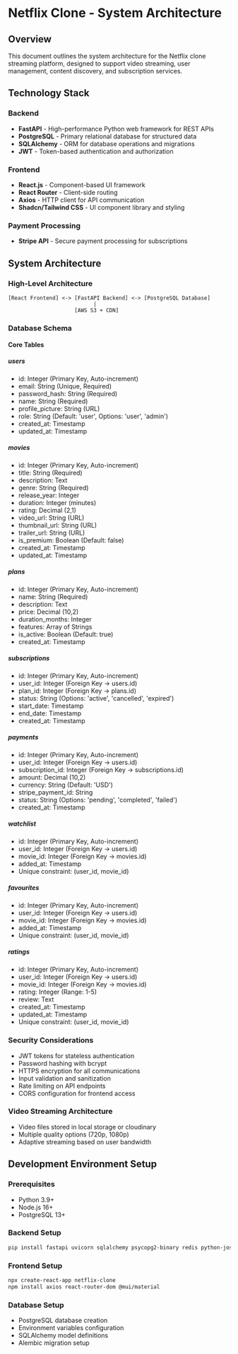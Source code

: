 # Netflix Clone - System Architecture

## Overview
This document outlines the system architecture for the Netflix clone streaming platform, designed to support video streaming, user management, content discovery, and subscription services.

## Technology Stack

### Backend
- **FastAPI** - High-performance Python web framework for REST APIs
- **PostgreSQL** - Primary relational database for structured data
- **SQLAlchemy** - ORM for database operations and migrations
- **JWT** - Token-based authentication and authorization

### Frontend
- **React.js** - Component-based UI framework
- **React Router** - Client-side routing
- **Axios** - HTTP client for API communication
- **Shadcn/Tailwind CSS** - UI component library and styling


### Payment Processing
- **Stripe API** - Secure payment processing for subscriptions

## System Architecture

### High-Level Architecture
```
[React Frontend] <-> [FastAPI Backend] <-> [PostgreSQL Database]
                           |
                     [AWS S3 + CDN]
```

### Database Schema

#### Core Tables

##### users
- id: Integer (Primary Key, Auto-increment)
- email: String (Unique, Required)
- password_hash: String (Required)
- name: String (Required)
- profile_picture: String (URL)
- role: String (Default: 'user', Options: 'user', 'admin')
- created_at: Timestamp
- updated_at: Timestamp

##### movies
- id: Integer (Primary Key, Auto-increment)
- title: String (Required)
- description: Text
- genre: String (Required)
- release_year: Integer
- duration: Integer (minutes)
- rating: Decimal (2,1)
- video_url: String (URL)
- thumbnail_url: String (URL)
- trailer_url: String (URL)
- is_premium: Boolean (Default: false)
- created_at: Timestamp
- updated_at: Timestamp

##### plans
- id: Integer (Primary Key, Auto-increment)
- name: String (Required)
- description: Text
- price: Decimal (10,2)
- duration_months: Integer
- features: Array of Strings
- is_active: Boolean (Default: true)
- created_at: Timestamp

##### subscriptions
- id: Integer (Primary Key, Auto-increment)
- user_id: Integer (Foreign Key → users.id)
- plan_id: Integer (Foreign Key → plans.id)
- status: String (Options: 'active', 'cancelled', 'expired')
- start_date: Timestamp
- end_date: Timestamp
- created_at: Timestamp

##### payments
- id: Integer (Primary Key, Auto-increment)
- user_id: Integer (Foreign Key → users.id)
- subscription_id: Integer (Foreign Key → subscriptions.id)
- amount: Decimal (10,2)
- currency: String (Default: 'USD')
- stripe_payment_id: String
- status: String (Options: 'pending', 'completed', 'failed')
- created_at: Timestamp

##### watchlist
- id: Integer (Primary Key, Auto-increment)
- user_id: Integer (Foreign Key → users.id)
- movie_id: Integer (Foreign Key → movies.id)
- added_at: Timestamp
- Unique constraint: (user_id, movie_id)

##### favourites
- id: Integer (Primary Key, Auto-increment)
- user_id: Integer (Foreign Key → users.id)
- movie_id: Integer (Foreign Key → movies.id)
- added_at: Timestamp
- Unique constraint: (user_id, movie_id)

##### ratings
- id: Integer (Primary Key, Auto-increment)
- user_id: Integer (Foreign Key → users.id)
- movie_id: Integer (Foreign Key → movies.id)
- rating: Integer (Range: 1-5)
- review: Text
- created_at: Timestamp
- updated_at: Timestamp
- Unique constraint: (user_id, movie_id)


### Security Considerations
- JWT tokens for stateless authentication
- Password hashing with bcrypt
- HTTPS encryption for all communications
- Input validation and sanitization
- Rate limiting on API endpoints
- CORS configuration for frontend access

### Video Streaming Architecture
- Video files stored in local storage or cloudinary 
- Multiple quality options (720p, 1080p)
- Adaptive streaming based on user bandwidth


## Development Environment Setup

### Prerequisites
- Python 3.9+
- Node.js 16+
- PostgreSQL 13+


### Backend Setup
```bash
pip install fastapi uvicorn sqlalchemy psycopg2-binary redis python-jose bcrypt
```

### Frontend Setup
```bash
npx create-react-app netflix-clone
npm install axios react-router-dom @mui/material
```

### Database Setup
- PostgreSQL database creation
- Environment variables configuration
- SQLAlchemy model definitions
- Alembic migration setup

